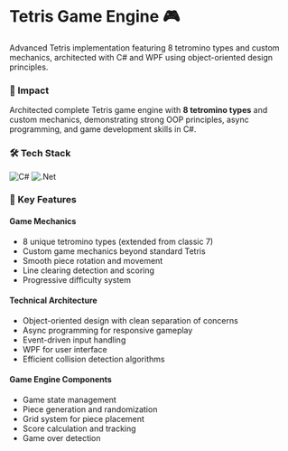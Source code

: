 # Tetris Game Engine 🎮
Advanced Tetris implementation featuring 8 tetromino types and custom mechanics, architected with C# and WPF using object-oriented design principles.

### 🎯 Impact
Architected complete Tetris game engine with **8 tetromino types** and custom mechanics, demonstrating strong OOP principles, async programming, and game development skills in C#.

### 🛠️ Tech Stack
![C#](https://img.shields.io/badge/c%23-%23239120.svg?style=for-the-badge&logo=csharp&logoColor=white) ![.Net](https://img.shields.io/badge/.NET-5C2D91?style=for-the-badge&logo=.net&logoColor=white)

### 🎨 Key Features

#### Game Mechanics
- 8 unique tetromino types (extended from classic 7)
- Custom game mechanics beyond standard Tetris
- Smooth piece rotation and movement
- Line clearing detection and scoring
- Progressive difficulty system

#### Technical Architecture
- Object-oriented design with clean separation of concerns
- Async programming for responsive gameplay
- Event-driven input handling
- WPF for user interface
- Efficient collision detection algorithms

#### Game Engine Components
- Game state management
- Piece generation and randomization
- Grid system for piece placement
- Score calculation and tracking
- Game over detection
